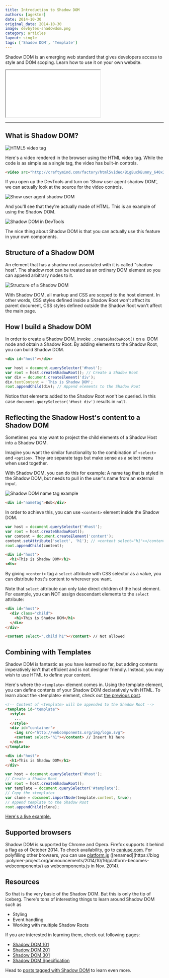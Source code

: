 ```yaml
---
title: Introduction to Shadow DOM
authors: [agektmr]
date: 2014-10-30
original_date: 2014-10-30
image: devbytes-shadowdom.png
category: articles
layout: single
tags: ['Shadow DOM', 'Template']
---
```

Shadow DOM is an emerging web standard that gives developers access to style and
DOM scoping. Learn how to use it on your own website.

<!-- Excerpt -->

<div class="iframe-wrap">
  <iframe src="//www.youtube.com/embed/Is4FZxKGqqk"></iframe>
</div>

---

## What is Shadow DOM?

![HTML5 video tag](/img/stories/shadowdom-video.png)

Here's a video rendered in the browser using the HTML video tag. While the code
is as simple as a single tag, the video has built-in controls.

```html
<video src="http://craftymind.com/factory/html5video/BigBuckBunny_640x360.mp4" controls></video>
```

If you open up the DevTools and turn on 'Show user agent shadow DOM', we can
actually look at the source for the video controls.

![Show user agent shadow DOM](/img/stories/shadowdom-settings.png)

And you'll see that they're actually made of HTML. This is an example of using
the Shadow DOM.

![Shadow DOM in DevTools](/img/stories/shadowdom-devtools.png)

The nice thing about Shadow DOM is that you can actually use this feature in
your own components.

## Structure of a Shadow DOM

An element that has a shadow root associated with it is called "shadow host".
The shadow root can be treated as an ordinary DOM element so you can append
arbitrary nodes to it.

![Structure of a Shadow DOM](/img/stories/shadowdom-architecture.png)

With Shadow DOM, all markup and CSS are scoped to the host element. In other
words, CSS styles defined inside a Shadow Root won't affect its parent document,
CSS styles defined outside the Shadow Root won't affect the main page.

## How I build a Shadow DOM
In order to create a Shadow DOM, invoke `.createShadowRoot()` on a  DOM node and
obtain a Shadow Root. By adding elements to the Shadow Root, you can build
Shadow DOM.

```html
<div id="host"></div>
```

```js
var host = document.querySelector('#host');
var root = host.createShadowRoot(); // Create a Shadow Root
var div = document.createElement('div');
div.textContent = 'This is Shadow DOM';
root.appendChild(div); // Append elements to the Shadow Root
```

Notice that elements added to the Shadow Root won't be queried. In this case
`document.querySelector('#host div')` results in `null`.

## Reflecting the Shadow Host's content to a Shadow DOM

Sometimes you may want to project the child elements of a Shadow Host into a
Shadow DOM.

Imagine you want the similar functionality to the combination of `<select>` and
`<option>`. They are separate tags but make sense as a select menu when used
together.

With Shadow DOM, you can do this for example:
A name tag that is styled in the Shadow DOM, but needs to pull in the user's
name from an external input.

![Shadow DOM name tag example](/img/stories/shadowdom-content.png)

```html
<div id="nameTag">Bob</div>
```

In order to achieve this, you can use `<content>` element inside the Shadow DOM.

```js
var host = document.querySelector('#host');
var root = host.createShadowRoot();
var content = document.createElement('content');
content.setAttribute('select', 'h1'); // <content select="h1"></content>
root.appendChild(content);
```

```html
<div id="host">
  <h1>This is Shadow DOM</h1>
<div>
```

By giving `<content>` tag a `select` attribute with CSS selector as a value, you
can distribute host's content to wherever you want.

Note that `select` attribute can only take direct children of the host element.
For example, you can NOT assign descendant elements to the `select` attribute:

```html
<div id="host">
  <div class="child">
    <h1>This is Shadow DOM</h1>
  </div>
</div>

<content select=".child h1"></content> // Not allowed
```

## Combining with Templates

Shadow DOM is fantastic as you have learned so far, but adding contents
imperatively isn't that efficient and is not designer friendly. Instead, you may
wish to use HTML to define your content.

Here's where the `<template>` element comes in. Using the template element, you
can define contents of your Shadow DOM declaratively with HTML. To learn about
the &lt;template&gt; element, check out [the previous
post](http://webcomponents.org/articles/introduction-to-template-element/).

```html
<!-- Content of <template> will be appended to the Shadow Root -->
<template id="template">
  <style>
    ...
  </style>
  <div id="container">
    <img src="http://webcomponents.org/img/logo.svg">
    <content select="h1"></content> // Insert h1 here
  </div>
</template>

<div id="host">
  <h1>This is Shadow DOM</h1>
</div>
```

```js
var host = document.querySelector('#host');
// Create a Shadow Root
var root = host.createShadowRoot();
var template = document.querySelector('#template');
// Copy the <template>
var clone = document.importNode(template.content, true);
// Append template to the Shadow Root
root.appendChild(clone);
```

[Here's a live example.](http://jsbin.com/bahera/4/edit?html,js,output)

## Supported browsers

Shadow DOM is supported by Chrome and Opera. Firefox supports it behind a flag
as of October 2014. To check availability, go to
[caniuse.com](http://caniuse.com/#search=components). For
polyfilling other browsers, you can use
[platform.js](https://github.com/polymer/platform) ([renamed](https://blog
.polymer-project.org/announcements/2014/10/16/platform-becomes-webcomponents/)
as webcomponents.js in Nov. 2014).

## Resources

So that is the very basic of the Shadow DOM. But this is only the tip of
iceberg. There's tons of interesting things to learn around Shadow DOM such as

* Styling
* Event handling
* Working with multiple Shadow Roots

If you are interested in learning them, check out following pages:

* [Shadow DOM 101](http://goo.gl/1cxTS7)
* [Shadow DOM 201](http://www.html5rocks.com/tutorials/webcomponents/shadowdom-201/)
* [Shadow DOM 301](http://www.html5rocks.com/tutorials/webcomponents/shadowdom-301/)
* [Shadow DOM Specification](http://www.w3.org/TR/shadow-dom/)

Head to [posts tagged with Shadow DOM](http://webcomponents.org/tags/shadow-dom/)
to learn even more.
